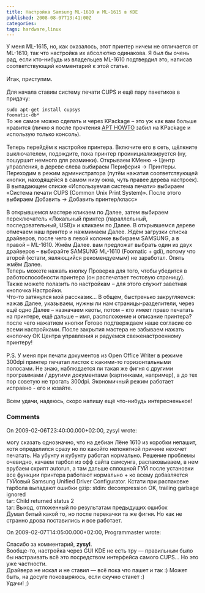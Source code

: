 ```yaml
---
title: Настройка Samsung ML-1610 и ML-1615 в KDE
published: 2008-08-07T13:41:00Z
categories: 
tags: hardware,linux
---
```


У меня ML-1615, но, как оказалось, этот принтер ничем не отличается от ML-1610, так что настройка их абсолютно одинакова. Я был бы очень рад, если кто-нибудь из владельцев ML-1610 подтвердил это, написав соответствующий комментарий к этой статье.<br /><a name='more'></a><br />Итак, приступим.<br /><br />Для начала ставим систему печати CUPS и ещё пару пакетиков в придачу:<div class="code"><code>sudo apt-get install cupsys foomatic-db*</code></div>То же самое можно сделать и через KPackage – это уж как вам больше нравится (лично я после прочтения <a href="http://www.debian.org/doc/manuals/apt-howto/index.ru.html">APT HOWTO</a> забил на KPackage и использую только консоль).<br /><br />Теперь перейдём к настройке принтера. Включите его в сеть, щёлкните выключателем, подождите, пока принтер проинициализируется (ну, пошуршит немного для разминки). Открываем КМеню -> Центр управления, в дереве слева выбираем Периферия -> Принтеры. Переходим в режим администратора (путём нажатия соответствующей кнопки, находящейся в самом низу окна, чуть правее дерева настроек). В выпадающем списке «Используемая система печати» выбираем «Система печати CUPS (Common Unix Print System)». После этого выбираем Добавить → Добавить принтер/класс»<br /><br />В открывшемся мастере кликаем по Далее, затем выбираем переключатель «Локальный принтер (параллельный, последовательный, USB)» и кликаем по Далее. В открывшемся дереве отмечаем наш принтер и нажмимаем Далее. Ждём загрузки списка драйверов, после чего в левой колонке выбираем SAMSUNG, а в правой – ML-1610. Жмём Далее. вам предложат выбрать один из двух драйверов – выбирайте SAMSUNG ML-1610 (Foomatic + gdi), потому что второй (кстати, являющийся рекомендуемым) не заработал. Опять жмём Далее.<br />Теперь можете нажать кнопку Проверка для того, чтобы убедится в работоспособности принтера (он распечатает тестовую страницу). Также можете полазить по настройкам – для этого служит заветная кнопочка Настройки.<br />Что-то затянулся мой рассказик… В общем, быстренько закругляемся: нажав Далее, указываем, нужны ли нам страницы-разделители, через ещё одно Далее – назначаем квоты, потом – кто имеет право печатать на принтере, ещё дальше – имя, расположение и описание принтера? после чего нажатием кнопки Готово подтверждаем наше согласие со всеми настройками. После закрытия мастера не забываем нажать кнопочку ОК Центра управления и радуемся свеженастроенному принтеру!<br /><br />P.S. У меня при печати документов из Open Office Writer в режиме 300dpi принтер печатал листок с какими-то горизонтальными полосами. Не знаю, наблюдается ли такая же фигня с другими программами / другими документами (картинками, например), а до тех пор советую не трогать 300dpi. Экономичный режим работает исправно - его и юзайте.<br /><br />Всем удачи, надеюсь, скоро напишу ещё что-нибудь интересненькое!

<h3 id='hakyll-convert-comments-title'>Comments</h3>
<div class='hakyll-convert-comment'>
<p class='hakyll-convert-comment-date'>On 2009-02-06T23:40:00.000+02:00, zysyl wrote:</p>
<p class='hakyll-convert-comment-body'>
могу сказать однозначно, что на дебиан Лёне 1610 из коробки непашит, хотя определился сразу но по какойто непонятной причине нехочет печатать. На убунту и кубунту работал нормально. Решение проблемы очевидно, качаем тарбол из офф сайта самсунга, распаковываем, в нем врубаем скрипт autorun, а там дальше сплошной ГУЙ после установки все функции принтера работают нормально + ко всему добавляется ГУЙовый Samsung Unified Driver Configurator. Кстати при распаковке тарбола выпадают ошибки gzip: stdin: decompression OK, trailing garbage ignored<BR/>tar: Child returned status 2<BR/>tar: Выход, отложенный по результатам предыдущих ошибок<BR/>Думал битый какой то, но после перекачки та же фигня. Но как не странно дрова поставились и все работает.
</p>
</div>

<div class='hakyll-convert-comment'>
<p class='hakyll-convert-comment-date'>On 2009-02-07T14:05:00.000+02:00, Programmaster wrote:</p>
<p class='hakyll-convert-comment-body'>
Спасибо за комментарий, <B>zysyl</B>.<BR/>Вообще-то, настройка через GUI KDE не есть тру — правильным было бы настраивать всё это посредством интерфейса самого CUPS... Но это уже частности.<BR/>Драйвера не искал и не ставил — всё пока что пашет и так :) Может быть, на досуге поковыряюсь, если скучно станет :)<BR/>Удачи! ;)
</p>
</div>



